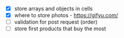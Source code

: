 * [x] store arrays and objects in cells
* [x] where to store photos - https://gifyu.com/
* [ ] validation for post request (order)
* [ ] store first products that buy the most
